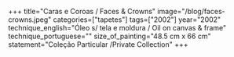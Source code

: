 +++
title="Caras e Coroas / Faces & Crowns"
image="/blog/faces-crowns.jpeg"
categories=["tapetes"]
tags=["2002"]
year="2002"
technique_english="Óleo s/ tela e moldura / Oil on canvas & frame"
technique_portuguese=""
size_of_painting="48.5 cm x 66 cm"
statement="Coleção Particular /Private Collection"
+++
